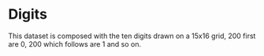 # Digits

This dataset is composed with the ten digits drawn on a 15x16 grid, 200 first are 0, 200 which follows are 1 and so on.
